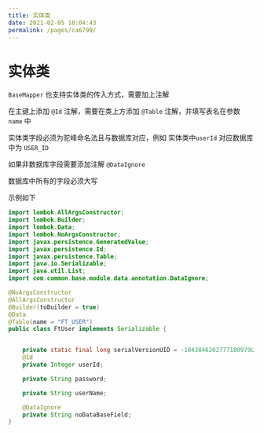 ```yaml
---
title: 实体类
date: 2021-02-05 10:04:43
permalink: /pages/ca6799/
---
```

# 实体类

`BaseMapper` 也支持实体类的传入方式，需要加上注解

在主键上添加 `@Id` 注解，需要在类上方添加 `@Table` 注解，并填写表名在参数 `name` 中

实体类字段必须为驼峰命名法且与数据库对应，例如 实体类中`userId` 对应数据库中为 `USER_ID`

如果非数据库字段需要添加注解 `@DataIgnore`

数据库中所有的字段必须大写

示例如下

```java
import lombok.AllArgsConstructor;
import lombok.Builder;
import lombok.Data;
import lombok.NoArgsConstructor;
import javax.persistence.GeneratedValue;
import javax.persistence.Id;
import javax.persistence.Table;
import java.io.Serializable;
import java.util.List;
import com.common.base.module.data.annotation.DataIgnore;

@NoArgsConstructor
@AllArgsConstructor
@Builder(toBuilder = true)
@Data
@Table(name = "FT_USER")
public class FtUser implements Serializable {


    private static final long serialVersionUID = -1043846202777180979L;
    @Id
    private Integer userId;

    private String password;

    private String userName;

    @DataIgnore
    private String noDataBaseField;
}

```
